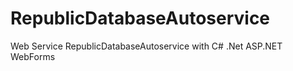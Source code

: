 # RepublicDatabaseAutoservice
Web Service RepublicDatabaseAutoservice with C# .Net ASP.NET WebForms
